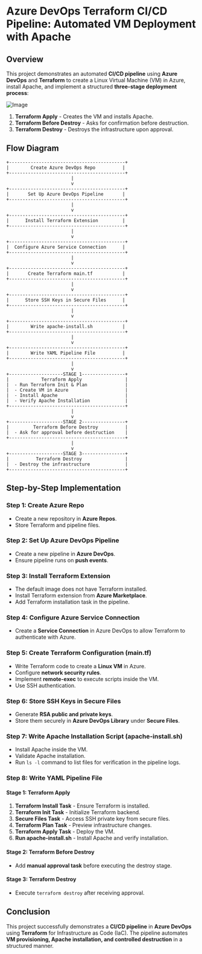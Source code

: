 # **Azure DevOps Terraform CI/CD Pipeline: Automated VM Deployment with Apache**

## **Overview**
This project demonstrates an automated **CI/CD pipeline** using **Azure DevOps** and **Terraform** to create a Linux Virtual Machine (VM) in Azure, install Apache, and implement a structured **three-stage deployment process**:


![Image](https://github.com/user-attachments/assets/fea429a9-3863-4d6f-b2cc-8e06dcd9f39b)



1. **Terraform Apply** - Creates the VM and installs Apache.
2. **Terraform Before Destroy** - Asks for confirmation before destruction.
3. **Terraform Destroy** - Destroys the infrastructure upon approval.

## **Flow Diagram**
```
+-------------------------------------------+
|        Create Azure DevOps Repo          |
+-------------------------------------------+
                        |
                        v
+-------------------------------------------+
|       Set Up Azure DevOps Pipeline       |
+-------------------------------------------+
                        |
                        v
+-------------------------------------------+
|      Install Terraform Extension         |
+-------------------------------------------+
                        |
                        v
+-------------------------------------------+
|  Configure Azure Service Connection      |
+-------------------------------------------+
                        |
                        v
+-------------------------------------------+
|       Create Terraform main.tf           |
+-------------------------------------------+
                        |
                        v
+-------------------------------------------+
|      Store SSH Keys in Secure Files      |
+-------------------------------------------+
                        |
                        v
+-------------------------------------------+
|        Write apache-install.sh           |
+-------------------------------------------+
                        |
                        v
+-------------------------------------------+
|        Write YAML Pipeline File          |
+-------------------------------------------+
                        |
                        v
+--------------------STAGE 1----------------+
|            Terraform Apply                |
|  - Run Terraform Init & Plan              |
|  - Create VM in Azure                     |
|  - Install Apache                         |
|  - Verify Apache Installation             |
+-------------------------------------------+
                        |
                        v
+--------------------STAGE 2----------------+
|         Terraform Before Destroy          |
|  - Ask for approval before destruction    |
+-------------------------------------------+
                        |
                        v
+--------------------STAGE 3----------------+
|          Terraform Destroy                |
|  - Destroy the infrastructure             |
+-------------------------------------------+
```

## **Step-by-Step Implementation**

### **Step 1: Create Azure Repo**
- Create a new repository in **Azure Repos**.
- Store Terraform and pipeline files.

### **Step 2: Set Up Azure DevOps Pipeline**
- Create a new pipeline in **Azure DevOps**.
- Ensure pipeline runs on **push events**.

### **Step 3: Install Terraform Extension**
- The default image does not have Terraform installed.
- Install Terraform extension from **Azure Marketplace**.
- Add Terraform installation task in the pipeline.

### **Step 4: Configure Azure Service Connection**
- Create a **Service Connection** in Azure DevOps to allow Terraform to authenticate with Azure.

### **Step 5: Create Terraform Configuration (main.tf)**
- Write Terraform code to create a **Linux VM** in Azure.
- Configure **network security rules**.
- Implement **remote-exec** to execute scripts inside the VM.
- Use SSH authentication.

### **Step 6: Store SSH Keys in Secure Files**
- Generate **RSA public and private keys**.
- Store them securely in **Azure DevOps Library** under **Secure Files**.

### **Step 7: Write Apache Installation Script (apache-install.sh)**
- Install Apache inside the VM.
- Validate Apache installation.
- Run `ls -l` command to list files for verification in the pipeline logs.

### **Step 8: Write YAML Pipeline File**

#### **Stage 1: Terraform Apply**
1. **Terraform Install Task** - Ensure Terraform is installed.
2. **Terraform Init Task** - Initialize Terraform backend.
3. **Secure Files Task** - Access SSH private key from secure files.
4. **Terraform Plan Task** - Preview infrastructure changes.
5. **Terraform Apply Task** - Deploy the VM.
6. **Run apache-install.sh** - Install Apache and verify installation.

#### **Stage 2: Terraform Before Destroy**
- Add **manual approval task** before executing the destroy stage.

#### **Stage 3: Terraform Destroy**
- Execute `terraform destroy` after receiving approval.

## **Conclusion**
This project successfully demonstrates a **CI/CD pipeline** in **Azure DevOps** using **Terraform** for Infrastructure as Code (IaC). The pipeline automates **VM provisioning, Apache installation, and controlled destruction** in a structured manner.

